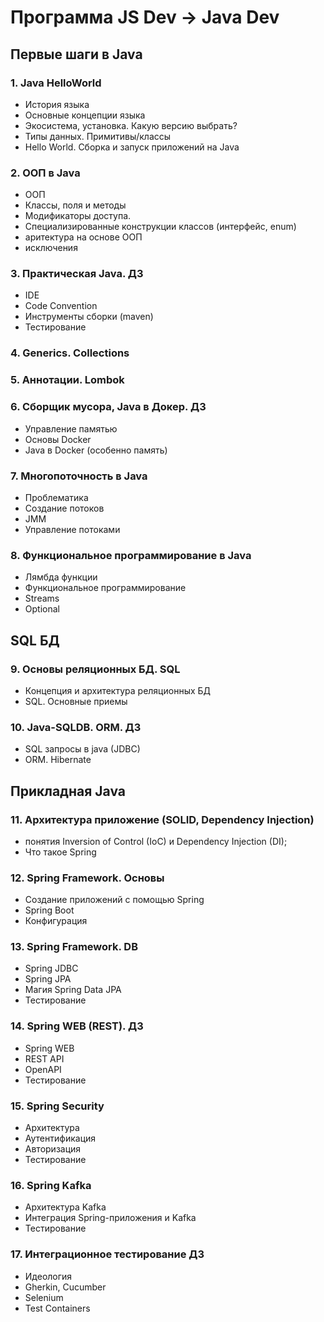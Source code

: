 # Программа JS Dev -> Java Dev

## Первые шаги в Java

### 1. Java HelloWorld
- История языка
- Основные концепции языка
- Экосистема, установка. Какую версию выбрать?
- Типы данных. Примитивы/классы
- Hello World. Сборка и запуск приложений на Java

### 2. ООП в Java
- ООП
- Классы, поля и методы
- Модификаторы доступа.
- Специализированные конструкции классов (интерфейс, enum)
- аритектура на основе ООП
- исключения

### 3. Практическая Java. ДЗ
- IDE
- Code Convention
- Инструменты сборки (maven)
- Тестирование

### 4. Generics. Collections

### 5. Аннотации. Lombok

### 6. Сборщик мусора, Java в Докер. ДЗ
- Управление памятью
- Основы Docker
- Java в Docker (особенно память)

### 7. Многопоточность в Java
- Проблематика
- Создание потоков
- JMM
- Управление потоками

### 8. Функциональное программирование в Java
- Лямбда функции
- Функциональное программирование
- Streams
- Optional

## SQL БД

### 9. Основы реляционных БД. SQL
- Концепция и архитектура реляционных БД
- SQL. Основные приемы

### 10. Java-SQLDB. ORM. ДЗ
- SQL запросы в java (JDBC)
- ORM. Hibernate

## Прикладная Java

### 11. Архитектура приложение (SOLID, Dependency Injection)
- понятия Inversion of Control (IoC) и Dependency Injection (DI);
- Что такое Spring

### 12. Spring Framework. Основы
- Создание приложений с помощью Spring
- Spring Boot
- Конфигурация

### 13. Spring Framework. DB
- Spring JDBC
- Spring JPA
- Магия Spring Data JPA
- Тестирование

### 14. Spring WEB (REST). ДЗ
- Spring WEB
- REST API
- OpenAPI
- Тестирование

### 15. Spring Security
- Архитектура
- Аутентификация
- Авторизация
- Тестирование

### 16. Spring Kafka
- Архитектура Kafka
- Интеграция Spring-приложения и Kafka
- Тестирование

### 17. Интеграционное тестирование ДЗ
- Идеология
- Gherkin, Cucumber
- Selenium
- Test Containers




